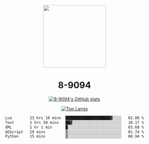 <div align="center">
  <img src="[https://avatars.githubusercontent.com/u/73003857?v=4](https://cdn.discordapp.com/attachments/1022673925198577677/1105917345601433670/9094.png)" width="200px"/>
  <h1>8-9094</h1>

[![8-9094's GitHub stats](https://github-readme-stats.vercel.app/api?username=8-9094&show_icons=true&theme=synthwave)](https://github.com/anuraghazra/github-readme-stats)

[![Top Langs](https://github-readme-stats.vercel.app/api/top-langs/?username=8-9094&layout=compact&theme=synthwave)](https://github.com/Wrath-cyber/github-readme-stats)
 
<!--START_SECTION:waka-->

```txt
Lua        23 hrs 10 mins  ████████████████████▓░░░░   82.88 %
Text       2 hrs 50 mins   ██▓░░░░░░░░░░░░░░░░░░░░░░   10.17 %
XML        1 hr 1 min      █░░░░░░░░░░░░░░░░░░░░░░░░   03.68 %
GDScript   29 mins         ▒░░░░░░░░░░░░░░░░░░░░░░░░   01.74 %
Python     15 mins         ▒░░░░░░░░░░░░░░░░░░░░░░░░   00.94 %
```

<!--END_SECTION:waka-->
